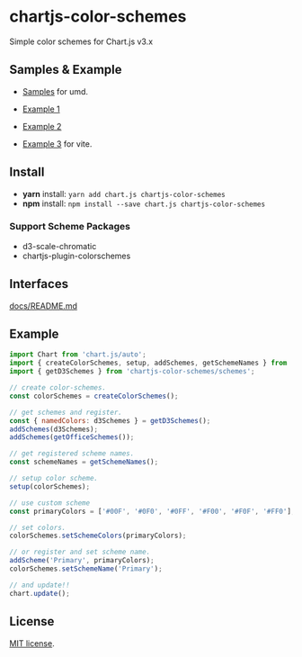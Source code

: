# chartjs-color-schemes
Simple color schemes for Chart.js v3.x

## Samples & Example

- [Samples](samples/sample1.html)
  for umd.

- [Example 1](example/out/example1.html)
- [Example 2](example/out/example2.html)
- [Example 3](example/out/example3.html)
  for vite.

## Install

- **yarn** install: `yarn add chart.js chartjs-color-schemes`
- **npm** install: `npm install --save chart.js chartjs-color-schemes`

### Support Scheme Packages

- d3-scale-chromatic
- chartjs-plugin-colorschemes

## Interfaces

[docs/README.md](docs/README.md)

## Example

```javascript
import Chart from 'chart.js/auto';
import { createColorSchemes, setup, addSchemes, getSchemeNames } from 'chartjs-color-schemes';
import { getD3Schemes } from 'chartjs-color-schemes/schemes';

// create color-schemes.
const colorSchemes = createColorSchemes();

// get schemes and register.
const { namedColors: d3Schemes } = getD3Schemes();
addSchemes(d3Schemes);
addSchemes(getOfficeSchemes());

// get registered scheme names.
const schemeNames = getSchemeNames();

// setup color scheme.
setup(colorSchemes);

// use custom scheme
const primaryColors = ['#00F', '#0F0', '#0FF', '#F00', '#F0F', '#FF0'];

// set colors.
colorSchemes.setSchemeColors(primaryColors);

// or register and set scheme name.
addScheme('Primary', primaryColors);
colorSchemes.setSchemeName('Primary');

// and update!!
chart.update();
```

## License

[MIT license](https://opensource.org/licenses/MIT).
